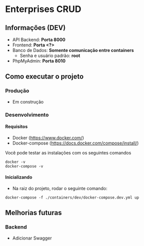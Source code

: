 # Enterprises CRUD

## Informações (DEV)
  - API Backend: **Porta 8000**
  - Frontend: **Porta <?>**
  - Banco de Dados: **Somente comunicação entre containers**
    - Senha e usuário padrão: **root**
  - PhpMyAdmin: **Porta 8010**

## Como executar o projeto

### Produção
 - Em construção

### Desenvolvimento
#### Requisitos
  - Docker (https://www.docker.com/)
  - Docker-compose (https://docs.docker.com/compose/install/)

Você pode testar as instalações com os seguintes comandos
  ```
  docker -v
  docker-compose -v
  ```
#### Inicializando
  - Na raiz do projeto, rodar o seguinte comando:
  ```
  docker-compose -f ./containers/dev/docker-compose.dev.yml up
  ```

## Melhorias futuras
### Backend
  - Adicionar Swagger